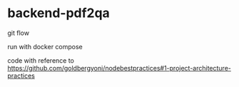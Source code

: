 # backend-pdf2qa

git flow

run with docker compose

code with reference to https://github.com/goldbergyoni/nodebestpractices#1-project-architecture-practices
